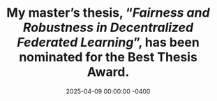 ---
title: My master’s thesis, “<i><b>Fairness and Robustness in Decentralized Federated Learning</i></b>”, has been nominated for the Best Thesis Award.

date: 2025-04-09 00:00:00 -0400
---
